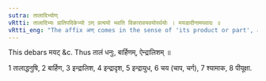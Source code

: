 ```yaml
---
sutra: तालादिभ्योण्
vRtti: तालादिभ्यः प्रातिपदिकेभ्यो ऽण् प्रत्ययो भवति विकारावयवयोरर्थयोः । मयडादीनामपवादः ॥
vRtti_eng: "The affix अण् comes in the sense of 'its product or part', after the words '_tala_ &c'."
---
```

This debars मयट् &c. Thus तालं धनुः, बार्हिणम्, ऐन्द्रालिशम् ॥

1 तालाद्धनुषि, 2 बार्हिण, 3 इन्द्रालिश, 4 इन्द्रादृश, 5 इन्द्रायुध, 6 चय (चाप, चर्ग), 7 श्यामाक, 8 पीयूक्षा.
